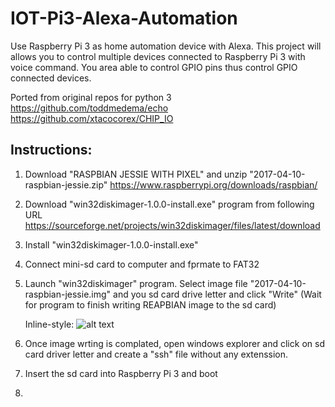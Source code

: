 # IOT-Pi3-Alexa-Automation
Use Raspberry Pi 3 as home automation device with Alexa. This project will allows you to control multiple devices connected to Raspberry Pi 3 with voice command. You area able to control GPIO pins thus control GPIO connected devices.

Ported from original repos for python 3
https://github.com/toddmedema/echo
https://github.com/xtacocorex/CHIP_IO 

## Instructions:

1. Download "RASPBIAN JESSIE WITH PIXEL" and unzip "2017-04-10-raspbian-jessie.zip"
  https://www.raspberrypi.org/downloads/raspbian/

1. Download "win32diskimager-1.0.0-install.exe" program from following URL
  https://sourceforge.net/projects/win32diskimager/files/latest/download

1. Install "win32diskimager-1.0.0-install.exe"

1. Connect mini-sd card to computer and fprmate to FAT32
  
1. Launch "win32diskimager" program. Select image file "2017-04-10-raspbian-jessie.img" and you sd card drive letter and click "Write"
  (Wait for program to finish writing REAPBIAN image to the sd card)
      
      Inline-style: 
    ![alt text](https://github.com/nassiramalik/IOT-Pi3-Alexa-Automation/master/images/win32diskimager.jpg "Logo Title Text 1")

1. Once image wrting is complated, open windows explorer and click on sd card driver letter and create a "ssh" file without any extenssion.

1. Insert the sd card into Raspberry Pi 3 and boot

1. 
